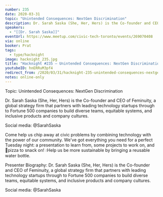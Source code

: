 ```yaml
---
number: 235
date: 2020-03-31
topic: "Unintended Consequences: NextGen Discrimination"
description: Dr. Sarah Saska (She, Her, Hers) is the Co-founder and CEO of Feminuity, a global strategy firm that partners with leading technology startups through to Fortune 500 companies to build diverse teams, equitable systems, and inclusive products and company cultures.
speakers:
  - "[[Dr. Sarah Saska]]"
eventUrl: https://www.meetup.com/civic-tech-toronto/events/269070408
via: online
booker: Prat
tags:
  - type/hacknight
image: hacknight_235.jpg
title: "Hacknight #235 – Unintended Consequences: NextGen Discrimination"
youtubeID: hnERRuM3pf4
redirect_from: /2020/03/31/hacknight-235-unintended-consequences-nextgen-discrimination-with-dr-sarah-saska/
notes: online-only
---
```

Topic: Unintended Consequences: NextGen Discrimination

Dr. Sarah Saska (She, Her, Hers) is the Co-founder and CEO of Feminuity, a global strategy firm that partners with leading technology startups through to Fortune 500 companies to build diverse teams, equitable systems, and inclusive products and company cultures.

Social media: @SarahSaska

Come help us chip away at civic problems by combining technology with the power of our community. We've got everything you need for a perfect Tuesday night: a presentation to learn from, some projects to work on, and 🍕pizza to snack on! 💧Help us be more sustainable by bringing a reusable water bottle.

Presenter Biography: Dr. Sarah Saska (She, Her, Hers) is the Co-founder and CEO of Feminuity, a global strategy firm that partners with leading technology startups through to Fortune 500 companies to build diverse teams, equitable systems, and inclusive products and company cultures.

Social media: @SarahSaska
